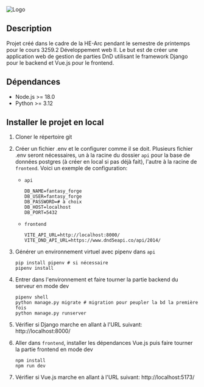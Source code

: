 ![Logo](https://github.com/user-attachments/assets/492ddb69-e607-42ab-9930-7be3705c18fc)

## Description

Projet créé dans le cadre de la HE-Arc pendant le semestre de printemps pour le cours 3259.2 Développement web II.
Le but est de créer une application web de gestion de parties DnD utilisant le framework Django pour le backend et Vue.js pour le frontend.

## Dépendances
- Node.js >= 18.0
- Python >= 3.12

## Installer le projet en local
1. Cloner le répertoire git
2. Créer un fichier .env et le configurer comme il se doit. Plusieurs fichier .env seront nécessaires, un à la racine du dossier `api` pour la base de données postgres (à créer en local si pas déjà fait), l'autre à la racine de `frontend`.
Voici un exemple de configuration:
    - `api`
      
      ```
      DB_NAME=fantasy_forge
      DB_USER=fantasy_forge
      DB_PASSWORD=# à choix
      DB_HOST=localhost
      DB_PORT=5432
      ```
      
    - `frontend`
    
      ```
      VITE_API_URL=http://localhost:8000/
      VITE_DND_API_URL=https://www.dnd5eapi.co/api/2014/
      ```
3. Générer un environnement virtuel avec pipenv dans `api`
   
     ```
     pip install pipenv # si nécessaire
     pipenv install
     ```
5. Entrer dans l'environnement et faire tourner la partie backend du serveur en mode dev
     ```
     pipenv shell
     python manage.py migrate # migration pour peupler la bd la première fois
     python manage.py runserver
     ```
6. Vérifier si Django marche en allant à l'URL suivant: http://localhost:8000/
7. Aller dans `frontend`, installer les dépendances Vue.js puis faire tourner la partie frontend en mode dev
    ```
    npm install
    npm run dev
    ```
8. Vérifier si Vue.js marche en allant à l'URL suivant: http://localhost:5173/
     
